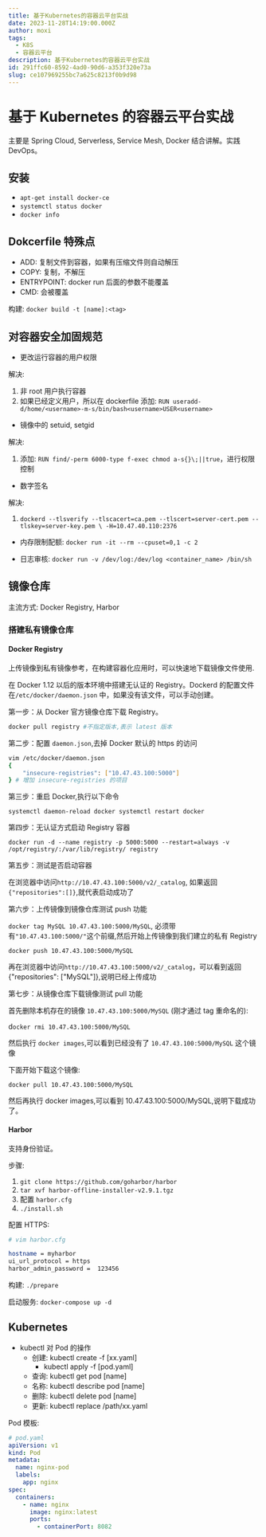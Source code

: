 ```yaml
---
title: 基于Kubernetes的容器云平台实战
date: 2023-11-28T14:19:00.000Z
author: moxi
tags:
  - K8S
  - 容器云平台
description: 基于Kubernetes的容器云平台实战
id: 291ffc60-8592-4ad0-90d6-a353f320e73a
slug: ce107969255bc7a625c8213f0b9d98
---
```


# 基于 Kubernetes 的容器云平台实战

主要是 Spring Cloud, Serverless, Service Mesh, Docker 结合讲解。实践 DevOps。

## 安装

- `apt-get install docker-ce`
- `systemctl status docker`
- `docker info`

## Dokcerfile 特殊点

- ADD: 复制文件到容器，如果有压缩文件则自动解压
- COPY: 复制，不解压
- ENTRYPOINT: docker run 后面的参数不能覆盖
- CMD: 会被覆盖

构建: `docker build -t [name]:<tag>`

## 对容器安全加固规范

- 更改运行容器的用户权限

解决:

1. 非 root 用户执行容器
2. 如果已经定义用户，所以在 dockerfile 添加: `RUN useradd-d/home/<username>-m-s/bin/bash<username>USER<username>`

- 镜像中的 setuid, setgid

解决:

1. 添加: `RUN find/-perm 6000-type f-exec chmod a-s{}\;||true`，进行权限控制

- 数字签名

解决:

1. `dockerd --tlsverify --tlscacert=ca.pem --tlscert=server-cert.pem --tlskey=server-key.pem \ -H=10.47.40.110:2376`

- 内存限制配额: `docker run -it --rm --cpuset=0,1 -c 2`

- 日志审核: `docker run -v /dev/log:/dev/log <container_name> /bin/sh`

## 镜像仓库

主流方式: Docker Registry, Harbor

### 搭建私有镜像仓库

#### Docker Registry

上传镜像到私有镜像参考，在构建容器化应用时，可以快速地下载镜像文件使用.

在 Docker 1.12 以后的版本环境中搭建无认证的 Registry。Dockerd 的配置文件在`/etc/docker/daemon.json` 中，如果没有该文件，可以手动创建。

第一步：从 Docker 官方镜像仓库下载 Registry。

```bash
docker pull registry #不指定版本,表示 latest 版本
```

第二步：配置 `daemon.json`,去掉 Docker 默认的 https 的访问

```bash
vim /etc/docker/daemon.json
{
    "insecure-registries": ["10.47.43.100:5000"]
} # 增加 insecure-registries 的项目
```

第三步：重启 Docker,执行以下命令

`systemctl daemon-reload docker systemctl restart docker`

第四步：无认证方式启动 Registry 容器

`docker run -d --name registry -p 5000:5000 --restart=always -v /opt/registry/:/var/lib/registry/ registry`

第五步：测试是否启动容器

在浏览器中访问`http://10.47.43.100:5000/v2/_catalog`, 如果返回`{"repositories":[]}`,就代表启动成功了

第六步：上传镜像到镜像仓库测试 push 功能

`docker tag MySQL 10.47.43.100:5000/MySQL`, 必须带有`"10.47.43.100:5000/"`这个前缀,然后开始上传镜像到我们建立的私有 Registry

`docker push 10.47.43.100:5000/MySQL`

再在浏览器中访问`http://10.47.43.100:5000/v2/_catalog`，可以看到返回{"repositories": ["MySQL"]},说明已经上传成功

第七步：从镜像仓库下载镜像测试 pull 功能

首先删除本机存在的镜像 `10.47.43.100:5000/MySQL` (刚才通过 tag 重命名的):

d`ocker rmi 10.47.43.100:5000/MySQL`

然后执行 `docker images`,可以看到已经没有了 `10.47.43.100:5000/MySQL` 这个镜像

下面开始下载这个镜像:

`docker pull 10.47.43.100:5000/MySQL`

然后再执行 docker images,可以看到 10.47.43.100:5000/MySQL,说明下载成功了。

#### Harbor

支持身份验证。

步骤:

1. `git clone https://github.com/goharbor/harbor`
2. `tar xvf harbor-offline-installer-v2.9.1.tgz`
3. 配置 `harbor.cfg`
4. `./install.sh`

配置 HTTPS:

```bash
# vim harbor.cfg

hostname = myharbor
ui_url_protocol = https
harbor_admin_password =  123456
```

构建: `./prepare`

启动服务: `docker-compose up -d`

## Kubernetes

- kubectl 对 Pod 的操作
  - 创建: kubectl create -f [xx.yaml]
    - kubectl apply -f [pod.yaml]
  - 查询: kubectl get pod [name]
  - 名称: kubectl describe pod [name]
  - 删除: kubectl delete pod [name]
  - 更新: kubectl replace /path/xx.yaml

Pod 模板:

```yaml
# pod.yaml
apiVersion: v1
kind: Pod
metadata:
  name: nginx-pod
  labels:
    app: nginx
spec:
  containers:
    - name: nginx
      image: nginx:latest
      ports:
        - containerPort: 8082
```
